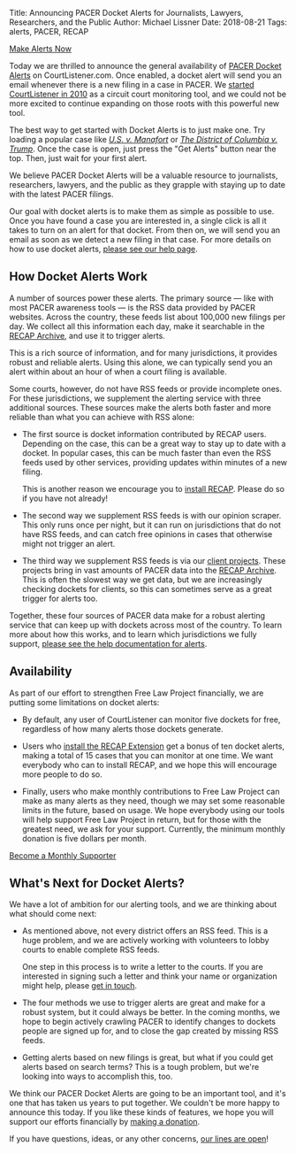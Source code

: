 Title: Announcing PACER Docket Alerts for Journalists, Lawyers, Researchers, and the Public
Author: Michael Lissner
Date: 2018-08-21
Tags: alerts, PACER, RECAP

<a href="https://www.courtlistener.com/help/alerts/#recap-alerts"
   target="_blank"
   class="btn btn-primary btn-lg right-image"><i class="fa fa-bell-o"></i>
   Make Alerts Now
</a>

Today we are thrilled to announce the general availability of [PACER Docket Alerts][help] on CourtListener.com. Once enabled, a docket alert will send you an email whenever there is a new filing in a case in PACER. We [started CourtListener in 2010][cl] as a circuit court monitoring tool, and we could not be more excited to continue expanding on those roots with this powerful new tool.

<p class="alert bg-warning"><i class="fa fa-lightbulb-o"></i> The best way to get started with Docket Alerts is to just make one. Try loading a popular case like <em><a href="https://www.courtlistener.com/docket/6183591/united-states-v-manafort/?filed_after=&filed_before=&entry_gte=&entry_lte=&order_by=desc">U.S. v. Manafort</a></em> or <em><a href="https://www.courtlistener.com/docket/6072774/the-district-of-columbia-v-trump/?filed_after=&filed_before=&entry_gte=&entry_lte=&order_by=desc">The District of Columbia v. Trump</a></em>. Once the case is open, just press the "Get Alerts" button near the top. Then, just wait for your first alert.
</p>
 
We believe PACER Docket Alerts will be a valuable resource to journalists, researchers, lawyers, and the public as they grapple with staying up to date with the latest PACER filings.

Our goal with docket alerts is to make them as simple as possible to use. Once you have found a case you are interested in, a single click is all it takes to turn on an alert for that docket. From then on, we will send you an email as soon as we detect a new filing in that case. For more details on how to use docket alerts, [please see our help page][help].

[cl]: {filename}/announcing-courtlistener-com.md


## How Docket Alerts Work

A number of sources power these alerts. The primary source — like with most PACER awareness tools — is the RSS data provided by PACER websites. Across the country, these feeds list about 100,000 new filings per day. We collect all this information each day, make it searchable in the [RECAP Archive][archive], and use it to trigger alerts. 

This is a rich source of information, and for many jurisdictions, it provides robust and reliable alerts. Using this alone, we can typically send you an alert within about an hour of when a court filing is available.

Some courts, however, do not have RSS feeds or provide incomplete ones. For these jurisdictions, we supplement the alerting service with three additional sources. These sources make the alerts both faster and more reliable than what you can achieve with RSS alone:
 
 - The first source is docket information contributed by RECAP users. Depending on the case, this can be a great way to stay up to date with a docket. In popular cases, this can be much faster than even the RSS feeds used by other services, providing updates within minutes of a new filing.
 
     This is another reason we encourage you to [install RECAP][recap]. Please do so if you have not already! 
 
 - The second way we supplement RSS feeds is with our opinion scraper. This only runs once per night, but it can run on jurisdictions that do not have RSS feeds, and can catch free opinions in cases that otherwise might not trigger an alert.
 
 - The third way we supplement RSS feeds is via our [client projects][services]. These projects bring in vast amounts of PACER data into the [RECAP Archive][archive]. This is often the slowest way we get data, but we are increasingly checking dockets for clients, so this can sometimes serve as a great trigger for alerts too.

Together, these four sources of PACER data make for a robust alerting service that can keep up with dockets across most of the country. To learn more about how this works, and to learn which jurisdictions we fully support, [please see the help documentation for alerts][help].

[services]: {filename}/pages/data-services.md
[archive]: https://www.courtlistener.com/recap/


## Availability

As part of our effort to strengthen Free Law Project financially, we are putting some limitations on docket alerts:

 - By default, any user of CourtListener can monitor five dockets for free, regardless of how many alerts those dockets generate.

 - Users who [install the RECAP Extension][recap] get a bonus of ten docket alerts, making a total of 15 cases that you can monitor at one time. We want everybody who can to install RECAP, and we hope this will encourage more people to do so. 
 
 - Finally, users who make monthly contributions to Free Law Project can make as many alerts as they need, though we may set some reasonable limits in the future, based on usage. We hope everybody using our tools will help support Free Law Project in return, but for those with the greatest need, we ask for your support. Currently, the minimum monthly donation is five dollars per month.

<a href="https://www.courtlistener.com/donate/?referrer=docket-alerts-announcement"
   target="_blank"
   class="btn btn-lg btn-danger"><i class="fa fa-heart-o"></i> Become a Monthly Supporter</a>
 
## What's Next for Docket Alerts?

We have a lot of ambition for our alerting tools, and we are thinking about what should come next:
 
 - As mentioned above, not every district offers an RSS feed. This is a huge problem, and we are actively working with volunteers to lobby courts to enable complete RSS feeds. 
 
     One step in this process is to write a letter to the courts. If you are interested in signing such a letter and think your name or organization might help, please [get in touch][c].
 
 - The four methods we use to trigger alerts are great and make for a robust system, but it could always be better. In the coming months, we hope to begin actively crawling PACER to identify changes to dockets people are signed up for, and to close the gap created by missing RSS feeds.
 
 - Getting alerts based on new filings is great, but what if you could get alerts based on search terms? This is a tough problem, but we're looking into ways to accomplish this, too.
 
We think our PACER Docket Alerts are going to be an important tool, and it's one that has taken us years to put together. We couldn't be more happy to announce this today. If you like these kinds of features, we hope you will support our efforts financially by [making a donation][donate].

If you have questions, ideas, or any other concerns, [our lines are open][c]!

[donate]: https://www.courtlistener.com/donate/?referrer=docket-alerts-announcement2
[help]: https://www.courtlistener.com/help/alerts/#recap-alerts
[c]: {filename}/pages/contact.md
[recap]: {filename}/pages/recap.md
